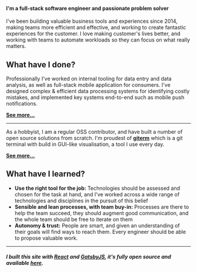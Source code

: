 #### I'm a full-stack software engineer and passionate problem solver

I've been building valuable business tools and experiences since 2014, making teams more efficient and effective, and working to create fantastic experiences for the customer. I love making customer's lives better, and working with teams to automate workloads so they can focus on what really matters.

## What have I done?

Professionally I've worked on internal tooling for data entry and data analysis, as well as full-stack mobile application for consumers. I've designed complex & efficient data processing systems for identifying costly mistakes, and implemented key systems end-to-end such as mobile push notifications. 

[**See more...**](/roles)

---

As a hobbyist, I am a regular OSS contributor, and have built a number of open source solutions from scratch. I'm proudest of [**giterm**](https://github.com/Nick-Lucas/giterm) which is a git terminal with build in GUI-like visualisation, a tool I use every day. 

[**See more...**](/projects)

## What have I learned?

* **Use the right tool for the job:** Technologies should be assessed and chosen for the task at hand, and I've worked across a wide range of technologies and disciplines in the pursuit of this belief
* **Sensible and lean processes, with team buy-in:** Processes are there to help the team succeed, they should augment good communication, and the whole team should be free to iterate on them
* **Autonomy & trust:** People are smart, and given an understanding of their goals will find ways to reach them. Every engineer should be able to propose valuable work.

---

##### I built this site with [React](https://reactjs.org/) and [GatsbyJS](https://www.gatsbyjs.org/), it's fully open source and available [here](https://github.com/Nick-Lucas/nicklucas.co.uk).
